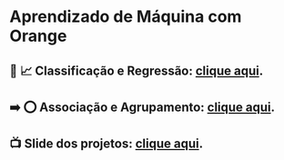 # Aprendizado de Máquina com Orange

## :1234: :chart_with_upwards_trend: Classificação e Regressão: [clique aqui](/classificacao_e_regressao/).

## :arrow_right: :o: Associação e Agrupamento: [clique aqui](/associacao_e_agrupamento/).

## :tv: **Slide dos projetos:** [clique aqui](https://www.canva.com/design/DAGL4KPcbRU/QjbD-zuC5lVUlhbTX14cHg/edit?utm_content=DAGL4KPcbRU&utm_campaign=designshare&utm_medium=link2&utm_source=sharebutton).